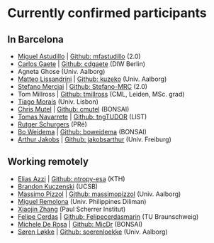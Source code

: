 # Currently confirmed participants

## In Barcelona

* [Miguel Astudillo](mailto:Miguel.astudillo@lca-net.com)  | [Github: mfastudillo](https://github.com/mfastudillo) (2.0)
* [Carlos Gaete](mailto:cgaete@diw.de) | [Github: cdgaete](https://github.com/cdgaete) (DIW Berlin)
* Agneta Ghose (Univ. Aalborg)
* [Matteo Lissandrini](mailto:matteo@cs.aau.dk) | [Github: kuzeko](https://github.com/kuzeko)  (Univ. Aalborg)
* [Stefano Merciai](mailto:stefano.merciai@lca-net.com) | [Github: Stefano-MRC](https://github.com/Stefano-MRC) (2.0)
* Tom Millross | [Github: tmillross](https://github.com/tmillross) (CML, Leiden, MSc. grad)
* [Tiago Morais](mailto:tiago.g.morais@tecnico.ulisboa.pt) (Univ. Lisbon)
* [Chris Mutel](mailto:chris.mutel@bonsai.uno) | [Github: cmutel](https://github.com/cmutel) (BONSAI)
* [Tomas Navarrete](mailto:tomas.navarrete@list.lu) | [Github: tngTUDOR](https://github.com/tngTUDOR) (LIST)
* [Rutger Schurgers](mailto:Schurgers@pre-sustainability.com) (PRé)
* [Bo Weidema](mailto:bo.weidema@bonsai.uno) | [Github: boweidema](https://github.com/boweidema) (BONSAI)
* [Arthur Jakobs](mailto:arthur.jakobs@indecol.uni-freiburg.de) | [Github: jakobsarthur](https://github.com/jakobsarthur) (Univ. Freiburg)

## Working remotely

* [Elias Azzi](mailto:eazzi@kth.se) | [Github: ntropy-esa](https://github.com/ntropy-esa) (KTH)
* [Brandon Kuczenski](mailto:bkuczenski@ucsb.edu) (UCSB)
* [Massimo Pizzol](mailto:massimo@plan.aau.dk) | [Github: massimopizzol](https://github.com/massimopizzol) (Univ. Aalborg) 
* [Miguel Remolona](mailto:mmremolona@yahoo.com.ph) (Univ. Philippines Diliman)
* [Xiaojin Zhang](mailto:Xiaojin.Zhang@psi.ch) (Paul Scherrer Institut)
* [Felipe Cerdas](mailto:f.cerdasg@tu-braunschweig.de) | [Github: Felipecerdasmarin](https://github.com/Felipecerdasmarin) (TU Braunschweig)
* [Michele De Rosa](mailto:michele.derosa@bonsai.uno) | [Github: MicDr](https://github.com/MicDr) (BONSAI) 
* [Søren Løkke](mailto:loekke@plan.aau.dk) | [Github: soerenloekke](https://github.com/soerenloekke) (Univ. Aalborg) 
